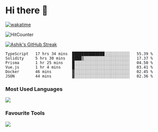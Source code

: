 # Hi there 👋


[![wakatime](https://wakatime.com/badge/user/3df86613-ba63-4631-8e65-0ff18e7becad.svg)](https://wakatime.com/@3df86613-ba63-4631-8e65-0ff18e7becad)

![HitCounter](https://hits.seeyoufarm.com/api/count/incr/badge.svg?url=https%3A%2F%2Fgithub.com%2Fashrhmn1212%2Fhit-counter)

<!-- ![Contribution Graph](https://github-readme-activity-graph.cyclic.app/graph?username=ashrhmn) -->


<!-- [![Top Langs](https://github-readme-stats.vercel.app/api/top-langs/?username=ashrhmn&layout=compact&theme=synthwave&langs_count=10&card_width=445)](https://github.com/anuraghazra/github-readme-stats) -->

[![Ashik's GitHub Streak](https://github-readme-streak-stats.herokuapp.com/?user=ashrhmn&theme=blood&fire=DD7F1C&background=151515&dates=9f9f9f&border=DD2727)](https://git.io/streak-stats)

<!-- ![Ashik's GitHub stats](https://github-readme-stats.vercel.app/api/?username=ashrhmn&show_icons=true&title_color=fff&icon_color=79ff97&text_color=9f9f9f&bg_color=151515) -->

<!--START_SECTION:waka-->

```text
TypeScript   17 hrs 34 mins  ██████████████░░░░░░░░░░░   55.39 %
Solidity     5 hrs 30 mins   ████▒░░░░░░░░░░░░░░░░░░░░   17.37 %
Prisma       1 hr 25 mins    █░░░░░░░░░░░░░░░░░░░░░░░░   04.50 %
Vue.js       1 hr 4 mins     █░░░░░░░░░░░░░░░░░░░░░░░░   03.41 %
Docker       46 mins         ▓░░░░░░░░░░░░░░░░░░░░░░░░   02.45 %
JSON         44 mins         ▓░░░░░░░░░░░░░░░░░░░░░░░░   02.36 %
```

<!--END_SECTION:waka-->


### Most Used Languages
<img src="https://wakatime.com/share/@ashrhmn/24ecb986-5bf8-4607-af7f-0aab08908d8c.png" />

### Favourite Tools
<img src="https://wakatime.com/share/@ashrhmn/f4e08015-f3bc-460a-9228-95a3ba11c604.png" />
